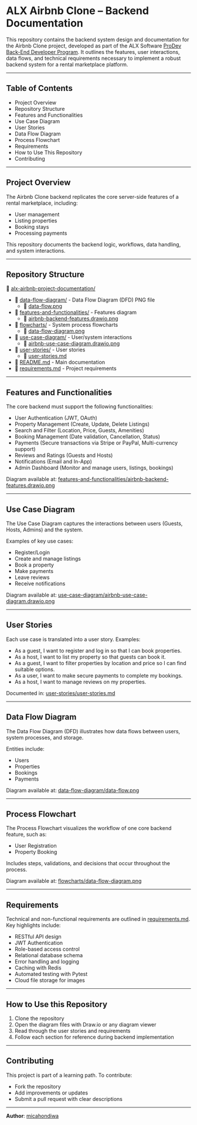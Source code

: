 # ALX Airbnb Clone – Backend Documentation

This repository contains the backend system design and documentation for the Airbnb Clone project, developed as part of the ALX Software [ProDev Back-End Developer Program](https://www.alxafrica.com/programme/prodev-backend/). It outlines the features, user interactions, data flows, and technical requirements necessary to implement a robust backend system for a rental marketplace platform.

---

## Table of Contents

- Project Overview  
- Repository Structure  
- Features and Functionalities  
- Use Case Diagram  
- User Stories  
- Data Flow Diagram  
- Process Flowchart  
- Requirements  
- How to Use This Repository  
- Contributing

---

## Project Overview

The Airbnb Clone backend replicates the core server-side features of a rental marketplace, including:

- User management  
- Listing properties  
- Booking stays  
- Processing payments  

This repository documents the backend logic, workflows, data handling, and system interactions.

---

## Repository Structure

📂 [alx-airbnb-project-documentation/](alx-airbnb-project-documentation/)
- 📂 [data-flow-diagram/](data-flow-diagram/) - Data Flow Diagram (DFD) PNG file
  - 📄 [data-flow.png](data-flow-diagram/data-flow.png)
- 📂 [features-and-functionalities/](features-and-functionalities/) - Features diagram
  - 📄 [airbnb-backend-features.drawio.png](features-and-functionalities/airbnb-backend-features.drawio.png)
- 📂 [flowcharts/](flowcharts/) - System process flowcharts
  - 📄 [data-flow-diagram.png](flowcharts/data-flow-diagram.png)
- 📂 [use-case-diagram/](use-case-diagram/) - User/system interactions
  - 📄 [airbnb-use-case-diagram.drawio.png](use-case-diagram/airbnb-use-case-diagram.drawio.png)
- 📂 [user-stories/](user-stories/) - User stories
  - 📄 [user-stories.md](user-stories/user-stories.md)
- 📄 [README.md](README.md) - Main documentation
- 📄 [requirements.md](requirements.md) - Project requirements
---

## Features and Functionalities

The core backend must support the following functionalities:

- User Authentication (JWT, OAuth)  
- Property Management (Create, Update, Delete Listings)  
- Search and Filter (Location, Price, Guests, Amenities)  
- Booking Management (Date validation, Cancellation, Status)  
- Payments (Secure transactions via Stripe or PayPal, Multi-currency support)  
- Reviews and Ratings (Guests and Hosts)  
- Notifications (Email and In-App)  
- Admin Dashboard (Monitor and manage users, listings, bookings)

Diagram available at: [features-and-functionalities/airbnb-backend-features.drawio.png](features-and-functionalities/airbnb-backend-features.drawio.png)

---

## Use Case Diagram

The Use Case Diagram captures the interactions between users (Guests, Hosts, Admins) and the system.

Examples of key use cases:

- Register/Login  
- Create and manage listings  
- Book a property  
- Make payments  
- Leave reviews  
- Receive notifications

Diagram available at: [use-case-diagram/airbnb-use-case-diagram.drawio.png](use-case-diagram/airbnb-use-case-diagram.drawio.png)

---

## User Stories

Each use case is translated into a user story. Examples:

- As a guest, I want to register and log in so that I can book properties.  
- As a host, I want to list my property so that guests can book it.  
- As a guest, I want to filter properties by location and price so I can find suitable options.  
- As a user, I want to make secure payments to complete my bookings.  
- As a host, I want to manage reviews on my properties.

Documented in: [user-stories/user-stories.md](user-stories/user-stories.md)

---

## Data Flow Diagram

The Data Flow Diagram (DFD) illustrates how data flows between users, system processes, and storage.

Entities include:

- Users  
- Properties  
- Bookings  
- Payments

Diagram available at: [data-flow-diagram/data-flow.png](data-flow-diagram/data-flow.png)

---

## Process Flowchart

The Process Flowchart visualizes the workflow of one core backend feature, such as:

- User Registration  
- Property Booking

Includes steps, validations, and decisions that occur throughout the process.

Diagram available at: [flowcharts/data-flow-diagram.png](flowcharts/data-flow-diagram.png)

---

## Requirements

Technical and non-functional requirements are outlined in [requirements.md](requirements.md). Key highlights include:

- RESTful API design  
- JWT Authentication  
- Role-based access control  
- Relational database schema  
- Error handling and logging  
- Caching with Redis  
- Automated testing with Pytest  
- Cloud file storage for images

---

## How to Use this Repository

1. Clone the repository  
2. Open the diagram files with Draw.io or any diagram viewer  
3. Read through the user stories and requirements  
4. Follow each section for reference during backend implementation

---

## Contributing

This project is part of a learning path. To contribute:

- Fork the repository  
- Add improvements or updates  
- Submit a pull request with clear descriptions

---

**Author**: [micahondiwa](https://github.com/micahondiwa/)

